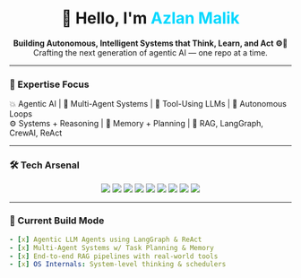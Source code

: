 <h1 align="center">
  👋 Hello, I'm <span style="color:#00D8FF">Azlan Malik</span>
</h1>
<p align="center">
  <b>Building Autonomous, Intelligent Systems that Think, Learn, and Act ⚙️🧠</b><br>
  Crafting the next generation of agentic AI — one repo at a time.
</p>

---

### 🧠 Expertise Focus

💥 Agentic AI | 🤖 Multi-Agent Systems | 🧩 Tool-Using LLMs | 🔁 Autonomous Loops  
⚙️ Systems + Reasoning | 🧭 Memory + Planning | 🧪 RAG, LangGraph, CrewAI, ReAct

---

### 🛠️ Tech Arsenal

<p align="center">
  <img src="https://img.shields.io/badge/Python-3670A0?style=for-the-badge&logo=python&logoColor=white"/>
  <img src="https://img.shields.io/badge/LangChain-000000?style=for-the-badge&logo=langchain&logoColor=white"/>
  <img src="https://img.shields.io/badge/FastAPI-009688?style=for-the-badge&logo=fastapi&logoColor=white"/>
  <img src="https://img.shields.io/badge/HuggingFace-FCC624?style=for-the-badge&logo=huggingface&logoColor=black"/>
  <img src="https://img.shields.io/badge/CrewAI-8E44AD?style=for-the-badge"/>
  <img src="https://img.shields.io/badge/LangGraph-7B68EE?style=for-the-badge"/>
  <img src="https://img.shields.io/badge/PyTorch-EE4C2C?style=for-the-badge&logo=pytorch&logoColor=white"/>
  <img src="https://img.shields.io/badge/TensorFlow-FF6F00?style=for-the-badge&logo=tensorflow&logoColor=white"/>
  <img src="https://img.shields.io/badge/GitHub_Actions-2088FF?style=for-the-badge&logo=github-actions&logoColor=white"/>
</p>

---

### 🚀 Current Build Mode

```yaml
- [x] Agentic LLM Agents using LangGraph & ReAct
- [x] Multi-Agent Systems w/ Task Planning & Memory
- [x] End-to-end RAG pipelines with real-world tools
- [x] OS Internals: System-level thinking & schedulers
